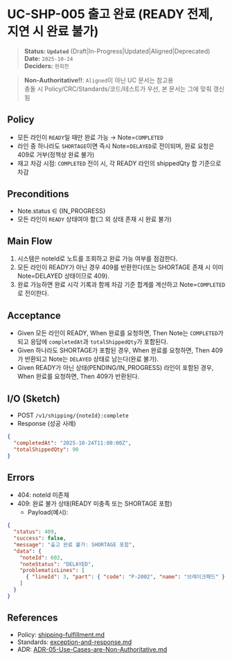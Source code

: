 # UC-SHP-005 출고 완료 (READY 전제, 지연 시 완료 불가)

> **Status: `Updated`**   (Draft|In-Progress|Updated|Aligned|Deprecated)  
> **Date:** `2025-10-24`  
> **Deciders:** `현희찬`

> **Non-Authoritative!!**: `Aligned`이 아닌 UC 문서는 참고용  
> 충돌 시 Policy/CRC/Standards/코드/테스트가 우선, 본 문서는 그에 맞춰 갱신됨

## Policy

- 모든 라인이 `READY`일 때만 완료 가능 → Note=`COMPLETED`
- 라인 중 하나라도 `SHORTAGE`이면 즉시 Note=`DELAYED`로 전이되며, 완료 요청은 409로 거부(정책상 완료 불가)
- 재고 차감 시점: `COMPLETED` 전이 시, 각 READY 라인의 shippedQty 합 기준으로 차감

## Preconditions

- Note.status ∈ {IN_PROGRESS}
- 모든 라인이 `READY` 상태여야 함(그 외 상태 존재 시 완료 불가)

## Main Flow

1) 시스템은 noteId로 노트를 조회하고 완료 가능 여부를 점검한다.
2) 모든 라인이 READY가 아닌 경우 409를 반환한다(또는 SHORTAGE 존재 시 이미 Note=DELAYED 상태이므로 409).
3) 완료 가능하면 완료 시각 기록과 함께 차감 기준 합계를 계산하고 Note=`COMPLETED`로 전이한다.

## Acceptance

- Given 모든 라인이 READY,
  When 완료를 요청하면,
  Then Note는 `COMPLETED`가 되고 응답에 `completedAt`과 `totalShippedQty`가 포함된다.
- Given 하나라도 SHORTAGE가 포함된 경우,
  When 완료를 요청하면,
  Then 409가 반환되고 Note는 `DELAYED` 상태로 남는다(완료 불가).
- Given READY가 아닌 상태(PENDING/IN_PROGRESS) 라인이 포함된 경우,
  When 완료를 요청하면,
  Then 409가 반환된다.

## I/O (Sketch)

- POST `/v1/shipping/{noteId}:complete`
- Response (성공 사례)

```json
{
  "completedAt": "2025-10-24T11:00:00Z",
  "totalShippedQty": 90
}
```

## Errors

- 404: noteId 미존재
- 409: 완료 불가 상태(READY 미충족 또는 SHORTAGE 포함)
  - Payload(예시):
```json
{
  "status": 409,
  "success": false,
  "message": "출고 완료 불가: SHORTAGE 포함",
  "data": {
    "noteId": 602,
    "noteStatus": "DELAYED",
    "problematicLines": [
      { "lineId": 3, "part": { "code": "P-2002", "name": "브레이크패드" }, "orderedQty": 20, "allocatedQty": 20, "pickedQty": 12, "status": "SHORTAGE", "reason": "onHand<ordered" }
    ]
  }
}
```


## References
- Policy: [shipping-fulfillment.md](../../policy/shipping-fulfillment.md)
- Standards: [exception-and-response.md](../../standards/exception-and-response.md)
- ADR: [ADR-05-Use-Cases-are-Non-Authoritative.md](../../adr/ADR-05-Use-Cases-are-Non-Authoritative.md)
